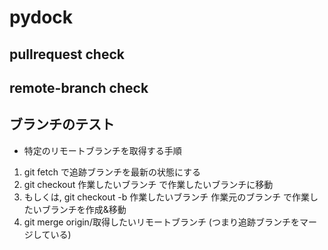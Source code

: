 # pydock

## pullrequest check

## remote-branch check 

## ブランチのテスト
- 特定のリモートブランチを取得する手順
1. git fetch で追跡ブランチを最新の状態にする
2. git checkout 作業したいブランチ で作業したいブランチに移動
2. もしくは, git checkout -b 作業したいブランチ 作業元のブランチ で作業したいブランチを作成&移動
3. git merge origin/取得したいリモートブランチ (つまり追跡ブランチをマージしている)